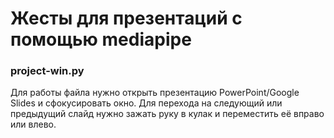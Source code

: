# Жесты для презентаций с помощью mediapipe

### project-win.py
Для работы файла нужно открыть презентацию PowerPoint/Google Slides и сфокусировать окно.
Для перехода на следующий или предыдущий слайд нужно зажать руку в кулак и переместить её вправо или влево.
